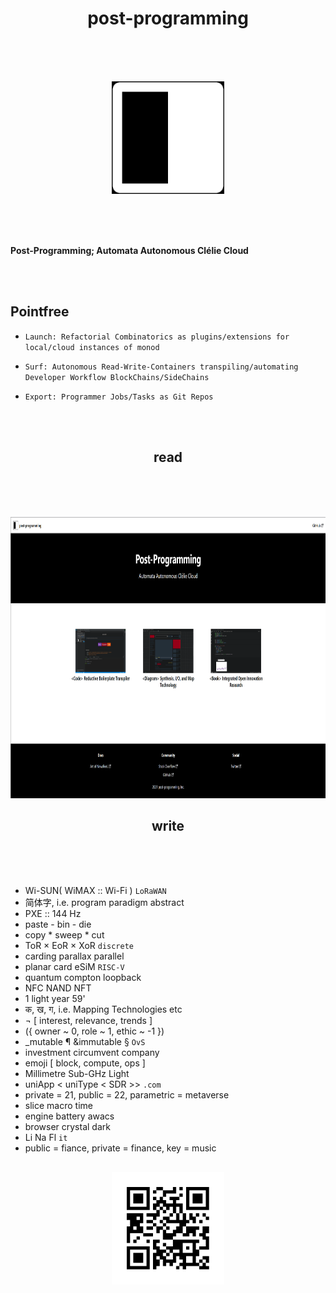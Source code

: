 <h1 align="center">post-programming</h1>

  <br/>
  <br/>
  <br/>
 
  
  <p align="center">
  <img alt="Code" src="https://raw.githubusercontent.com/qzjzx/post-programming/main/website/static/img/icon.png" height="180" />
  </p>
  
  <br/>
  <br/>
  <br/>
  
  <b>
  
  Post-Programming; Automata Autonomous Clélie Cloud </b>
  
  <br/>
  <br/>
 
  
  ## Pointfree

* `Launch: Refactorial Combinatorics as plugins/extensions for local/cloud instances of monod`
* `Surf: Autonomous Read-Write-Containers transpiling/automating Developer Workflow BlockChains/SideChains`
* `Export: Programmer Jobs/Tasks as Git Repos`
  
  <br/>
  <br/>

<h2 align="center">read</h2>

  <br/>
  <br/>
  <br/>
 
  
  <p align="center">
  <img alt="Code" src="https://raw.githubusercontent.com/qzjzx/post-programming/main/read.png" height="450" />
  </p>

<h2 align="center">write</h2>

  <br/>
  <br/>
  <br/>

* Wi-SUN( WiMAX :: Wi-Fi ) `LoRaWAN`
* 简体字, i.e. program paradigm abstract 
* PXE :: 144 Hz
* paste - bin - die
* copy * sweep * cut
* ToR × EoR × XoR `discrete`
* carding parallax parallel 
* planar card eSiM `RISC-V`
* quantum compton loopback 
* NFC NAND NFT
* 1 light year 59'
* क, ख, ग, i.e. Mapping Technologies etc 
* ¬ [ interest, relevance, trends ] 
* ({ owner ~ 0, role ~ 1, ethic ~ -1 }) 
* _mutable ¶ &immutable § `OvS`
* investment circumvent company
* emoji [ block, compute, ops ] 
* Millimetre Sub-GHz Light
* uniApp < uniType < SDR >> `.com`
* private = 21, public = 22, parametric = metaverse
* slice macro time
* engine battery awacs
* browser crystal dark
* Li Na Fl `it`
* public = fiance, private = finance, key = music

##


 <p align="center">
  <img alt="Code" src="https://raw.githubusercontent.com/qzjzx/post-programming/main/write.png" height="180" />
  </p>
